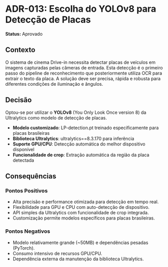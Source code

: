 # ADR-013: Escolha do YOLOv8 para Detecção de Placas

**Status:** Aprovado

## Contexto

O sistema de cinema Drive-in necessita detectar placas de veículos em imagens capturadas pelas câmeras de entrada. Esta detecção é o primeiro passo do pipeline de reconhecimento que posteriormente utiliza OCR para extrair o texto da placa. A solução deve ser precisa, rápida e robusta para diferentes condições de iluminação e ângulos.

## Decisão

Optou-se por utilizar o **YOLOv8** (You Only Look Once version 8) da Ultralytics como modelo de detecção de placas.

- **Modelo customizado**: LP-detection.pt treinado especificamente para placas brasileiras
- **Biblioteca Ultralytics**: ultralytics==8.3.170 para inferência
- **Suporte GPU/CPU**: Detecção automática do melhor dispositivo disponível
- **Funcionalidade de crop**: Extração automática da região da placa detectada

## Consequências

### Pontos Positivos

- Alta precisão e performance otimizada para detecção em tempo real.
- Flexibilidade para GPU e CPU com auto-detecção de dispositivo.
- API simples da Ultralytics com funcionalidade de crop integrada.
- Customização permite modelos específicos para placas brasileiras.

### Pontos Negativos

- Modelo relativamente grande (~50MB) e dependências pesadas (PyTorch).
- Consumo intensivo de recursos GPU/CPU.
- Dependência externa da manutenção da biblioteca Ultralytics.
